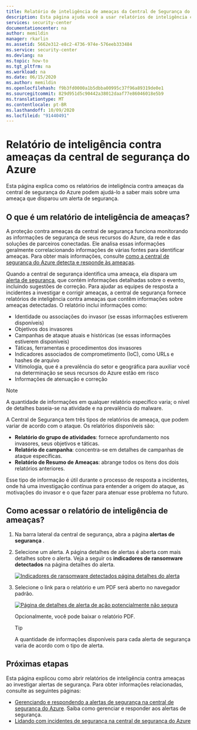 ```yaml
---
title: Relatório de inteligência de ameaças da Central de Segurança do Azure | Microsoft Docs
description: Esta página ajuda você a usar relatórios de inteligência contra ameaças da central de segurança do Azure durante uma investigação para encontrar mais informações sobre alertas de segurança
services: security-center
documentationcenter: na
author: memildin
manager: rkarlin
ms.assetid: 5662e312-e8c2-4736-974e-576eeb333484
ms.service: security-center
ms.devlang: na
ms.topic: how-to
ms.tgt_pltfrm: na
ms.workload: na
ms.date: 06/15/2020
ms.author: memildin
ms.openlocfilehash: f9b3fd0000a1b5dbba00995c37f96a89319de0e1
ms.sourcegitcommit: 829d951d5c90442a38012daaf77e86046018e5b9
ms.translationtype: MT
ms.contentlocale: pt-BR
ms.lasthandoff: 10/09/2020
ms.locfileid: "91440491"
---
```

# <a name="azure-security-center-threat-intelligence-report"></a>Relatório de inteligência contra ameaças da central de segurança do Azure

Esta página explica como os relatórios de inteligência contra ameaças da central de segurança do Azure podem ajudá-lo a saber mais sobre uma ameaça que disparou um alerta de segurança.


## <a name="what-is-a-threat-intelligence-report"></a>O que é um relatório de inteligência de ameaças?

A proteção contra ameaças da central de segurança funciona monitorando as informações de segurança de seus recursos do Azure, da rede e das soluções de parceiros conectadas. Ele analisa essas informações geralmente correlacionando informações de várias fontes para identificar ameaças. Para obter mais informações, consulte [como a central de segurança do Azure detecta e responde às ameaças](security-center-alerts-overview.md#detect-threats).

Quando a central de segurança identifica uma ameaça, ela dispara um [alerta de segurança](security-center-managing-and-responding-alerts.md), que contém informações detalhadas sobre o evento, incluindo sugestões de correção. Para ajudar as equipes de resposta a incidentes a investigar e corrigir ameaças, a central de segurança fornece relatórios de inteligência contra ameaças que contêm informações sobre ameaças detectadas. O relatório inclui informações como:

* Identidade ou associações do invasor (se essas informações estiverem disponíveis)
* Objetivos dos invasores
* Campanhas de ataque atuais e históricas (se essas informações estiverem disponíveis)
* Táticas, ferramentas e procedimentos dos invasores
* Indicadores associados de comprometimento (IoC), como URLs e hashes de arquivo
* Vitimologia, que é a prevalência do setor e geográfica para auxiliar você na determinação se seus recursos do Azure estão em risco
* Informações de atenuação e correção

> [!NOTE]
> A quantidade de informações em qualquer relatório específico varia; o nível de detalhes baseia-se na atividade e na prevalência do malware.

A Central de Segurança tem três tipos de relatórios de ameaça, que podem variar de acordo com o ataque. Os relatórios disponíveis são:

* **Relatório do grupo de atividades**: fornece aprofundamento nos invasores, seus objetivos e táticas.
* **Relatório de campanha**: concentra-se em detalhes de campanhas de ataque específicas.
* **Relatório de Resumo de Ameaças**: abrange todos os itens dos dois relatórios anteriores.

Esse tipo de informação é útil durante o processo de resposta a incidentes, onde há uma investigação contínua para entender a origem do ataque, as motivações do invasor e o que fazer para atenuar esse problema no futuro.



## <a name="how-to-access-the-threat-intelligence-report"></a>Como acessar o relatório de inteligência de ameaças?

1. Na barra lateral da central de segurança, abra a página **alertas de segurança** .
1. Selecione um alerta. 
    A página detalhes de alertas é aberta com mais detalhes sobre o alerta. Veja a seguir os **indicadores de ransomware detectados** na página detalhes do alerta.

    [![Indicadores de ransomware detectados página detalhes do alerta](media/security-center-threat-report/ransomware-indicators-detected-link-to-threat-intel-report.png)](media/security-center-threat-report/ransomware-indicators-detected-link-to-threat-intel-report.png#lightbox)

1. Selecione o link para o relatório e um PDF será aberto no navegador padrão.

    [![Página de detalhes de alerta de ação potencialmente não segura](media/security-center-threat-report/threat-intelligence-report.png)](media/security-center-threat-report/threat-intelligence-report.png#lightbox)

    Opcionalmente, você pode baixar o relatório PDF. 

    >[!TIP]
    > A quantidade de informações disponíveis para cada alerta de segurança varia de acordo com o tipo de alerta.



## <a name="next-steps"></a>Próximas etapas

Esta página explicou como abrir relatórios de inteligência contra ameaças ao investigar alertas de segurança. Para obter informações relacionadas, consulte as seguintes páginas:

* [Gerenciando e respondendo a alertas de segurança na central de segurança do Azure](security-center-managing-and-responding-alerts.md). Saiba como gerenciar e responder aos alertas de segurança.
* [Lidando com incidentes de segurança na central de segurança do Azure](security-center-incident.md)